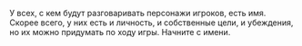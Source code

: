 У всех, с кем будут разговаривать персонажи игроков, есть имя. Скорее всего, у них есть и личность, и собственные цели, и убеждения, но их можно придумать по ходу игры. Начните с имени.